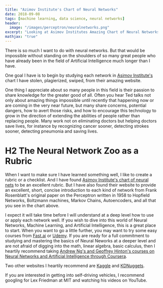 ```yaml
---
title: "Azimov Institute's Chart of Neural Networks"
date: 2018-09-08
tags: [machine learning, data science, neural networks]
header:
  image: "/images/perceptron/neuralnetworks.png"
excerpt: "Looking at Asimov Institutes Amazing Chart of Neural Networks"
mathjax: "true"
---
```


There is so much I want to do with neural networks.  But that would be impossible without standing on the shoulders of so many great people who have already been in the field of Artificial Intelligence much longer than I have.

One goal I have is to begin by studying each network in [Asimov Institute's](asimovinstitute.org) chart I have stolen, plagierized, swiped, from their amazing website.

One thing I appreciate about so many people in this field is their passion to share knowledge for the greater good of all.  Often you hear Ted talks not only about amazing things impossible until recently that happening now or are coming in the very near future, but many share concerns, potential dangers, how to avert those risks, and how to encourage this technology to grow in the direction of extending the abilities of people rather than replacing people.  Many work not on eliminating doctors but helping doctors save lives, for instance by recognizing cancer sooner, detecting strokes sooner, detecting pneumonia and saving lives.

# H2 The Neural Network Zoo as a Rubric

When I want to make sure I have learned something well, I like to create a rubric or a checklist.  And I have found [Asimov Institute's chart of neural nets](asimovinstitute.org/neural-network-zoo/) to be an excellent rubric.  But I have also found their website to provide an excellent, short, concise introduction to each kind of network from Frank Rosenblatt's original paper on the Perceptron written in 1958 to Hopfield Networks, Boltzmann machines, Markov Chains, Autoencoders, and all that you see in the chart above.

I expect it will take time before I will understand at a deep level how to use or apply each network well.  If you wish to dive into this world of Neural Networks, Machine Learning, and Artificial Intelligence, this is a great place to start.  When you want to go a little further, you may want to try some easy courses from [Fast.ai](fast.ai) or [Udemy](udemy.com).  If you are ready for a full commitment to studying and mastering the basics of Neural Neworks at a deeper level and are not afraid of digging into the math, linear algebra, basic calculus, then I heartily recommend taking [Andrew Ng's and Geoffrey Hinton's courses on Neural Networks and Artificial Intelligence through Coursera](coursera.com).

Two other websites I heartily recommend are [Kaggle](kaggle.org) and [KDNuggets](kdnuggets.org).

If you are interested in getting into self-driving vehicles, I recommend googling for Lex Friedman at MIT and watching his videos on YouTube.
